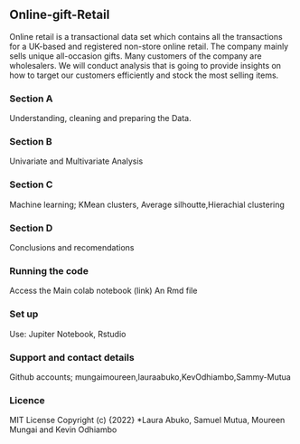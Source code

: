 ## Online-gift-Retail
Online retail is a transactional data set which contains all the transactions for a UK-based and registered non-store online retail. The company mainly sells unique all-occasion gifts. Many customers of the company are wholesalers. We will conduct analysis that is going to provide insights on how to target our customers efficiently and stock the most selling items.
### Section A
Understanding, cleaning and preparing the Data.
### Section B
Univariate and Multivariate Analysis
### Section C
Machine learning; KMean clusters, Average silhoutte,Hierachial clustering
### Section D 
Conclusions and recomendations
### Running the code
Access the Main colab notebook (link)
An Rmd file
### Set up
Use:
Jupiter Notebook, 
Rstudio
### Support and contact details
Github accounts; mungaimoureen,lauraabuko,KevOdhiambo,Sammy-Mutua
### Licence
MIT License Copyright (c) {2022} *Laura Abuko, Samuel Mutua, Moureen Mungai and Kevin Odhiambo
